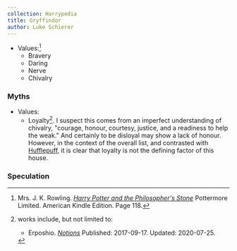 ```yaml
---
collection: Harrypedia
title: Gryffindor
author: Luke Schierer
---
```



* Values:[^221221-1] 
  * Bravery
  * Daring
  * Nerve
  * Chivalry

[^221221-1]: Mrs. J. K. Rowling. _[Harry Potter and the Philosopher's Stone][]_
    Pottermore Limited. American Kindle Edition. Page 118. 

[Harry Potter and the Philosopher's Stone]: https://www.librarything.com/work/5403381/book/225886281

### Myths

* Values:
  * Loyalty[^221221-2].  I suspect this comes from an imperfect understanding
    of chivalry, "courage, honour, courtesy, justice, and a readiness to help
    the weak."  And certainly to be disloyal may show a lack of honour.
    However, in the context of the overall list, and contrasted with
    [Hufflepuff][], it is clear that loyalty is not the defining factor of this
    house.

[Hufflepuff]: <../hufflepuff/>

[^221221-2]: works include, but not limited to:
    * Erposhio. _[Notions](https://www.fanfiction.net/s/12670758)_
      Published: 2017-09-17. Updated: 2020-07-25. 

### Speculation
